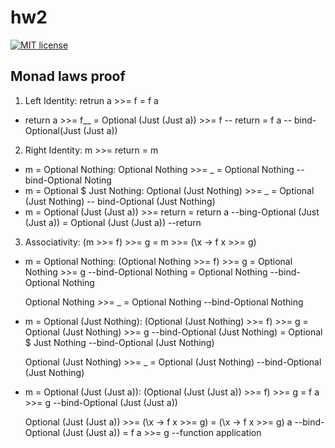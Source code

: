 # hw2

[![MIT license](https://img.shields.io/badge/license-MIT-blue.svg)](https://github.com/username/TemplateHW/blob/master/hw2/LICENSE)

## Monad laws proof 
1. Left Identity: retrun a >>= f = f a
* return a >>= f__
  = Optional (Just (Just a)) >>= f -- return
  = f a -- bind-Optional(Just (Just a))
2. Right Identity: m >>= return = m
* m = Optional Nothing:
    Optional Nothing >>= _ = Optional Nothing -- bind-Optional Noting
* m = Optional $ Just Nothing:
    Optional (Just Nothing) >>= _ = Optional (Just Nothing) -- bind-Optional (Just Nothing)
* m = Optional (Just (Just a)) >>= return
    = return a --bing-Optional (Just (Just a))
    = Optional (Just (Just a)) --return
3. Associativity: (m >>= f) >>= g = m >>= (\x -> f x >>= g)
* m = Optional Nothing:
    (Optional Nothing >>= f) >>= g
    = Optional Nothing >>= g --bind-Optional Nothing
    = Optional Nothing --bind-Optional Nothing
    
    Optional Nothing >>= _ = Optional Nothing --bind-Optional Nothing
* m = Optional (Just Nothing):
    (Optional (Just Nothing) >>= f) >>= g
    = Optional (Just Nothing) >>= g --bind-Optional (Just Nothing)
    = Optional $ Just Nothing --bind-Optional (Just Nothing)
    
    Optional (Just Nothing) >>= _ = Optional (Just Nothing) --bind-Optional (Just Nothing)
    
* m = Optional (Just (Just a)):
  (Optional (Just (Just a)) >>= f) >>= g
  = f a >>= g --bind-Optional (Just (Just a))
  
  Optional (Just (Just a)) >>= (\x -> f x >>= g)
  = (\x -> f x >>= g) a --bind-Optional (Just (Just a))
  = f a >>= g --function application
